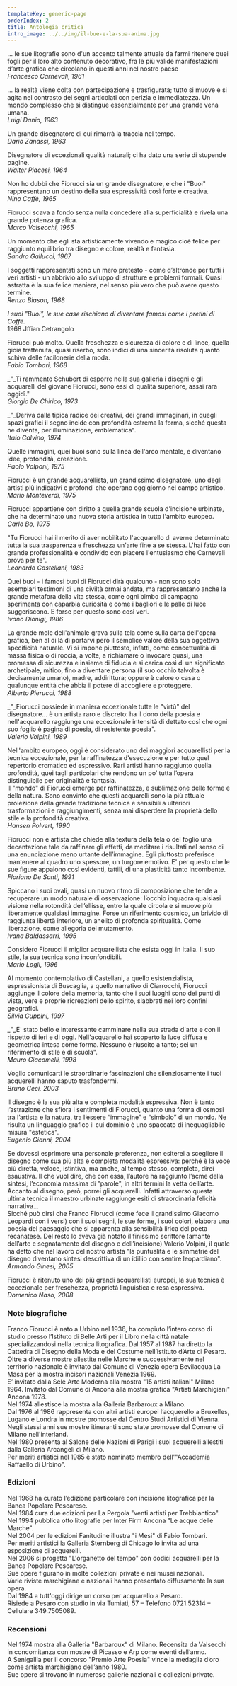 ```yaml
---
templateKey: generic-page
orderIndex: 2
title: Antologia critica
intro_image: ../../img/il-bue-e-la-sua-anima.jpg
---
```

… le sue litografie sono d'un accento talmente attuale da farmi ritenere quei fogli per il loro alto contenuto decorativo, fra le più valide manifestazioni d’arte grafica che circolano in questi anni nel nostro paese\
_Francesco Carnevali, 1961_

… la realtà viene colta con partecipazione e trasfigurata; tutto si muove e si agita nel contrasto dei segni articolati con perizia e immediatezza. Un mondo complesso che si distingue essenzialmente per una grande vena umana.\
_Luigi Dania, 1963_

Un grande disegnatore di cui rimarrà la traccia nel tempo.\
_Dario Zanassi, 1963_

Disegnatore di eccezionali qualità naturali; ci ha dato una serie di stupende pagine.\
_Walter Piacesi, 1964_

Non ho dubbi che Fiorucci sia un grande disegnatore, e che i "Buoi" rappresentano un destino della sua espressività così forte e creativa.\
_Nino Caffè, 1965_

Fiorucci scava a fondo senza nulla concedere alla superficialità e rivela una grande potenza grafica.\
_Marco Valsecchi, 1965_

Un momento che egli sta artisticamente vivendo e magico cioè felice per raggiunto equilibrio tra disegno e colore, realtà e fantasia.\
_Sandro Gallucci, 1967_

I soggetti rappresentati sono un mero pretesto - come d’altronde per tutti i veri artisti - un abbrivio allo sviluppo di strutture e problemi formali. Quasi astratta è la sua felice maniera, nel senso più vero che può avere questo termine.\
_Renzo Biason, 1968_

_I suoi "Buoi", le sue case rischiano di diventare famosi come i pretini di Caffè._\
1968 Jffian Cetrangolo

Fiorucci può molto. Quella freschezza e sicurezza di colore e di linee, quella gioia trattenuta, quasi riserbo, sono indici di una sincerità risoluta quanto schiva delle facilonerie della moda.\
_Fabio Tombari, 1968_

_"_Ti rammento Schubert di esporre nella sua galleria i disegni e gli acquarelli del giovane Fiorucci, sono essi di qualità superiore, assai rara oggidì."\
_Giorgio De Chirico, 1973_

_"_Deriva dalla tipica radice dei creativi, dei grandi immaginari, in quegli spazi grafici il segno incide con profondità estrema la forma, sicché questa ne diventa, per illuminazione, emblematica".\
_Italo Calvino, 1974_

Quelle immagini, quei buoi sono sulla linea dell'arco mentale, e diventano idee, profondità, creazione.\
_Paolo Volponi, 1975_

Fiorucci è un grande acquarellista, un grandissimo disegnatore, uno degli artisti più indicativi e profondi che operano oggigiorno nel campo artistico.\
_Mario Monteverdi, 1975_

Fiorucci appartiene con diritto a quella grande scuola d'incisione urbinate, che ha determinato una nuova storia artistica in tutto l'ambito europeo.\
_Carlo Bo, 1975_

"Tu Fiorucci hai il merito di aver nobilitato l'acquarello di averne determinato tutta la sua trasparenza e freschezza un'arte fine a se stessa. L'hai fatto con grande professionalità e condivido con piacere l'entusiasmo che Carnevali prova per te".\
_Leonardo Castellani, 1983_

Quei buoi - i famosi buoi di Fiorucci dirà qualcuno - non sono solo esemplari testimoni di una civiltà ormai andata, ma rappresentano anche la grande metafora della vita stessa, come ogni bimbo di campagna sperimenta con caparbia curiosità e come i bagliori e le palle di luce suggeriscono. E forse per questo sono così veri.\
_Ivano Dionigi, 1986_

La grande mole dell'animale grava sulla tela come sulla carta dell'opera grafica, ben al di là di portarvi però il semplice valore della sua oggettiva specificità naturale. Vi si impone piuttosto, infatti, come concettualità di massa fisica o di roccia, a volte, a richiamare o invocare quasi, una promessa di sicurezza e insieme di fiducia e si carica così di un significato archetipale, mitico, fino a diventare persona (il suo occhio talvolta è decisamente umano), madre, addirittura; oppure è calore o casa o qualunque entità che abbia il potere di accogliere e proteggere.\
_Alberto Pierucci, 1988_

_"_Fiorucci possiede in maniera eccezionale tutte le "virtù" del disegnatore… è un artista raro e discreto: ha il dono della poesia e nell'acquarello raggiunge una eccezionale intensità di dettato così che ogni suo foglio è pagina di poesia, di resistente poesia".\
_Valerio Volpini, 1989_

Nell'ambito europeo, oggi è considerato uno dei maggiori acquarellisti per la tecnica eccezionale, per la raffinatezza d'esecuzione e per tutto quel repertorio cromatico ed espressivo. Rari artisti hanno raggiunto quella profondità, quei tagli particolari che rendono un po’ tutta l’opera distinguibile per originalità e fantasia.\
Il "mondo" di Fiorucci emerge per raffinatezza, e sublimazione delle forme e della natura. Sono convinto che questi acquarelli sono la più attuale proiezione della grande tradizione tecnica e sensibili a ulteriori trasformazioni e raggiungimenti, senza mai disperdere la proprietà dello stile e la profondità creativa.\
_Hansen Polvert, 1990_

Fiorucci non è artista che chiede alla textura della tela o del foglio una decantazione tale da raffinare gli effetti, da meditare i risultati nel senso di una enunciazione meno urtante dell’immagine. Egli piuttosto preferisce mantenere al quadro uno spessore, un turgore emotivo. E' per questo che le sue figure appaiono così evidenti, tattili, di una plasticità tanto incombente.\
_Floriano De Santi, 1991_

Spiccano i suoi ovali, quasi un nuovo ritmo di composizione che tende a recuperare un modo naturale di osservazione: l’occhio inquadra qualsiasi visione nella rotondità dell’ellisse, entro la quale circola e si muove più liberamente qualsiasi immagine. Forse un riferimento cosmico, un brivido di raggiunta libertà interiore, un anelito di profonda spiritualità. Come liberazione, come allegoria del mutamento.\
_Ivana Baldassarri, 1995_

Considero Fiorucci il miglior acquarellista che esista oggi in Italia. Il suo stile, la sua tecnica sono inconfondibili.\
_Mario Logli, 1996_

Al momento contemplativo di Castellani, a quello esistenzialista, espressionista di Buscaglia, a quello narrativo di Ciarrocchi, Fiorucci aggiunge il colore della memoria, tanto che i suoi luoghi sono dei punti di vista, vere e proprie ricreazioni dello spirito, slabbrati nei loro confini geografici.\
_Silvia Cuppini, 1997_

_"_E' stato bello e interessante camminare nella sua strada d'arte e con il rispetto di ieri e di oggi. Nell'acquarello hai scoperto la luce diffusa e geometrica intesa come forma. Nessuno è riuscito a tanto; sei un riferimento di stile e di scuola".\
_Mauro Giacomelli, 1998_

Voglio comunicarti le straordinarie fascinazioni che silenziosamente i tuoi acquerelli hanno saputo trasfondermi.\
_Bruno Ceci, 2003_

Il disegno è la sua più alta e completa modalità espressiva. Non è tanto l’astrazione che sfiora i sentimenti di Fiorucci, quanto una forma di osmosi tra l’artista e la natura, tra l’essere “immagine” e “simbolo” di un mondo. Ne risulta un linguaggio grafico il cui dominio è uno spaccato di ineguagliabile misura "estetica".\
_Eugenio Gianni, 2004_

Se dovessi esprimere una personale preferenza, non esiterei a scegliere il disegno come sua più alta e completa modalità espressiva: perché è la voce più diretta, veloce, istintiva, ma anche, al tempo stesso, completa, direi esaustiva. Il che vuol dire, che con essa, l’autore ha raggiunto l’acme della sintesi, l’economia massima di "parole", in altri termini la vetta dell’arte. Accanto al disegno, però, porrei gli acquerelli. Infatti attraverso questa ultima tecnica il maestro urbinate raggiunge esiti di straordinaria felicità narrativa…\
Sicché può dirsi che Franco Fiorucci (come fece il grandissimo Giacomo Leopardi con i versi) con i suoi segni, le sue forme, i suoi colori, elabora una poesia del paesaggio che si apparenta alla sensibilità lirica del poeta recanatese. Del resto lo aveva già notato il finissimo scrittore (amante dell’arte e segnatamente del disegno e dell’incisione) Valerio Volpini, il quale ha detto che nel lavoro del nostro artista "la puntualità e le simmetrie del disegno diventano sintesi descrittiva di un idillio con sentire leopardiano".\
_Armando Ginesi, 2005_

Fiorucci è ritenuto uno dei più grandi acquarellisti europei, la sua tecnica è eccezionale per freschezza, proprietà linguistica e resa espressiva.\
_Domenico Naso, 2008_

### Note biografiche

Franco Fiorucci è nato a Urbino nel 1936, ha compiuto l’intero corso di studio presso l’Istituto di Belle Arti per il Libro nella città natale specializzandosi nella tecnica litografica. Dal 1957 al 1987 ha diretto la Cattedra di Disegno della Moda e del Costume nell’Istituto d’Arte di Pesaro. Oltre a diverse mostre allestite nelle Marche e successivamente nel territorio nazionale è invitato dal Comune di Venezia opera Bevilacqua La Masa per la mostra incisori nazionali Venezia 1969.\
E’ invitato dalla Sele Arte Moderna alla mostra "15 artisti italiani" Milano 1964. Invitato dal Comune di Ancona alla mostra grafica "Artisti Marchigiani" Ancona 1978.\
Nel 1974 allestisce la mostra alla Galleria Barbaroux a Milano.\
Dal 1976 al 1986 rappresenta con altri artisti europei l’acquerello a Bruxelles, Lugano e Londra in mostre promosse dal Centro Studi Artistici di Vienna.\
Negli stessi anni sue mostre itineranti sono state promosse dal Comune di Milano nell'interland.\
Nel 1980 presenta al Salone delle Nazioni di Parigi i suoi acquerelli allestiti dalla Galleria Arcangeli di Milano.\
Per meriti artistici nel 1985 è stato nominato membro dell'"Accademia Raffaello di Urbino".

### Edizioni

Nel 1968 ha curato l’edizione particolare con incisione litografica per la Banca Popolare Pescarese.\
Nel 1984 cura due edizioni per La Pergola "venti artisti per Trebbiantico".\
Nel 1994 pubblica otto litografie per Inter Firm Ancona "Le acque delle Marche".\
Nel 2004 per le edizioni Fanitudine illustra "i Mesi" di Fabio Tombari.\
Per meriti artistici la Galleria Sternberg di Chicago lo invita ad una esposizione di acquerelli.\
Nel 2006 si progetta "L'organetto del tempo" con dodici acquarelli per la Banca Popolare Pescarese.\
Sue opere figurano in molte collezioni private e nei musei nazionali.\
Varie riviste marchigiane e nazionali hanno presentato diffusamente la sua opera.\
Dal 1984 a tutt'oggi dirige un corso per acquarello a Pesaro.\
Risiede a Pesaro con studio in via Tumiati, 57 – Telefono 0721.52314 – Cellulare 349.7505089.

### Recensioni

Nel 1974 mostra alla Galleria "Barbaroux" di Milano. Recensita da Valsecchi in concomitanza con mostre di Picasso e Arp come eventi dell’anno.\
A Senigallia per il concorso "Premio Arte Poesia" vince la medaglia d’oro come artista marchigiano dell’anno 1980.\
Sue opere si trovano in numerose gallerie nazionali e collezioni private.
